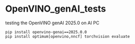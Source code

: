 # OpenVINO_genAI_tests
testing the OpenVINO genAI 2025.0 on AI PC


```
pip install openvino-genai==2025.0.0
pip install optimum[openvino,nncf] torchvision evaluate
```
